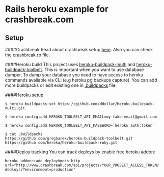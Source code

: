 # Rails heroku example for crashbreak.com

## Setup

####Crashbreak
Read about crashbreak setup [here](https://github.com/crashbreak/crashbreak). Also you can check the [crashbreak.rb](https://github.com/crashbreak/heroku-rails-example/blob/master/config/initializers/crashbreak.rb) file.

####Heroku build
This project uses [heroku-buildpack-multi](https://github.com/ddollar/heroku-buildpack-multi) and [heroku-buildpack-toolbelt](https://github.com/gregburek/heroku-buildpack-toolbelt). This is important when you want to use database dumper. To dump your database you need to have access to heroku commands avaliable via CLI (e.g heroku pg:backups capture). You can add more buildpacks or edit existing one in  [.buildpacks](https://github.com/crashbreak/heroku-rails-example/blob/master/.buildpacks) file.

####Heroku setup
```
$ heroku buildpacks:set https://github.com/ddollar/heroku-buildpack-multi.git

$ heroku config:add HEROKU_TOOLBELT_API_EMAIL=my-fake-email@gmail.com

$ heroku config:add HEROKU_TOOLBELT_API_PASSWORD=`heroku auth:token`

$ cat .buildpacks
https://github.com/gregburek/heroku-buildpack-toolbelt.git
https://github.com/heroku/heroku-buildpack-ruby.git

```

####Deploy tracking
You can track deploys by enable free heroku addon:

``heroku addons:add deployhooks:http --url="http://www.crashbreak.com/api/projects/YOUR_PROJECT_ACCESS_TOKEN/deploys/?environment=production"``
